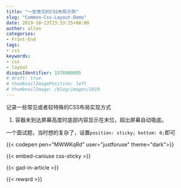 ```yaml
---
title: "一些常见的CSS布局示例"
slug: "Common-Css-Layout-Demo"
date: 2019-10-13T23:33:25+08:00
author: allen
categories:
- Front-End
tags:
- css
keywords:
- css
- layout
disqusIdentifier: 1570980805
# draft: true
# thumbnailImagePosition: left
# thumbnailImage: /blog/images/2019
---
```


记录一些常见或者较特殊的CSS布局实现方式

<!--more-->

1. 容器未到达屏幕高度时底部内容显示在末位，超出屏幕自动吸底。

一个面试题，当时想的复杂了，设置`position: sticky; bottom: 0;`即可

{{< codepen pen="MWWKqRd" user="justforuse" theme="dark">}}

{{< embed-caniuse css-sticky >}}

{{< gad-in-article >}}

<!-- {{< embed-caniuse css-placeholder-shown >}} -->
<!-- {{< codepen pen="PKdOpB" user="justforuse" theme="dark">}} -->
<!-- {{< alert warning >}}
xxx
{{< /alert >}} -->
{{< reward >}}
